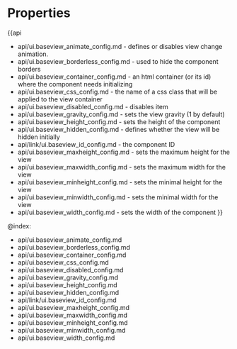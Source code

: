 Properties
==========

{{api
- api/ui.baseview_animate_config.md - defines or disables view change animation.
- api/ui.baseview_borderless_config.md - used to hide the component borders
- api/ui.baseview_container_config.md - an html container (or its id) where the component needs initializing
- api/ui.baseview_css_config.md - the name of a css class that will be applied to the view container
- api/ui.baseview_disabled_config.md - disables item
- api/ui.baseview_gravity_config.md - sets the view gravity (1 by default)
- api/ui.baseview_height_config.md - sets the height of the component
- api/ui.baseview_hidden_config.md - defines whether the view will be hidden initially
- api/link/ui.baseview_id_config.md - the component ID
- api/ui.baseview_maxheight_config.md - sets the maximum height for the view
- api/ui.baseview_maxwidth_config.md - sets the maximum width for the view
- api/ui.baseview_minheight_config.md - sets the minimal height for the view
- api/ui.baseview_minwidth_config.md - sets the minimal width for the view
- api/ui.baseview_width_config.md - sets the width of the component
}}

@index:
- api/ui.baseview_animate_config.md
- api/ui.baseview_borderless_config.md
- api/ui.baseview_container_config.md
- api/ui.baseview_css_config.md
- api/ui.baseview_disabled_config.md
- api/ui.baseview_gravity_config.md
- api/ui.baseview_height_config.md
- api/ui.baseview_hidden_config.md
- api/link/ui.baseview_id_config.md
- api/ui.baseview_maxheight_config.md
- api/ui.baseview_maxwidth_config.md
- api/ui.baseview_minheight_config.md
- api/ui.baseview_minwidth_config.md
- api/ui.baseview_width_config.md

